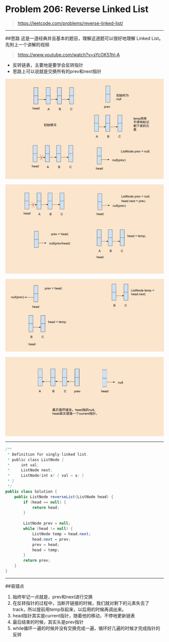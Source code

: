 # Problem 206: Reverse Linked List


> https://leetcode.com/problems/reverse-linked-list/

---------------------------

##思路
这是一道经典并且基本的题目，理解这道题可以很好地理解 Linked List。先附上一个讲解的视频

> https://www.youtube.com/watch?v=sYcOK51hl-A

* 反转链表，主要地是要学会反转指针
* 思路上可以说就是交换所有的prev和next指针

![](p1_LinkedList.jpg)

![](p2_LinkedList.jpg)

![](p3_LinkedList.jpg)

![](p4_LinkedList.jpg)



---------------------------
```java
/**
 * Definition for singly-linked list.
 * public class ListNode {
 *     int val;
 *     ListNode next;
 *     ListNode(int x) { val = x; }
 * }
 */
public class Solution {
    public ListNode reverseList(ListNode head) {
        if (head == null) {
            return head;
        }
        
        ListNode prev = null;
        while (head != null) {
            ListNode temp = head.next;
            head.next = prev;
            prev = head;
            head = temp;
        }
        return prev;
    }
}
```
----------------
##易错点
1. 始终牢记一点就是，prev和next进行交换
2. 在反转指针的过程中，当断开链接的时候，我们就对剩下的元素失去了track，所以提前用temp存起来，以后用的时候再调出来。
3. head指针其实是current指针，随着他的移动，不停地更新链表
4. 最后结束的时候，其实头是prev指针
5. while循环一遍的时候并没有交换完成一遍，循环好几遍的时候才完成指针的反转



